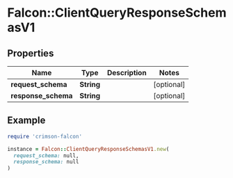 # Falcon::ClientQueryResponseSchemasV1

## Properties

| Name | Type | Description | Notes |
| ---- | ---- | ----------- | ----- |
| **request_schema** | **String** |  | [optional] |
| **response_schema** | **String** |  | [optional] |

## Example

```ruby
require 'crimson-falcon'

instance = Falcon::ClientQueryResponseSchemasV1.new(
  request_schema: null,
  response_schema: null
)
```

